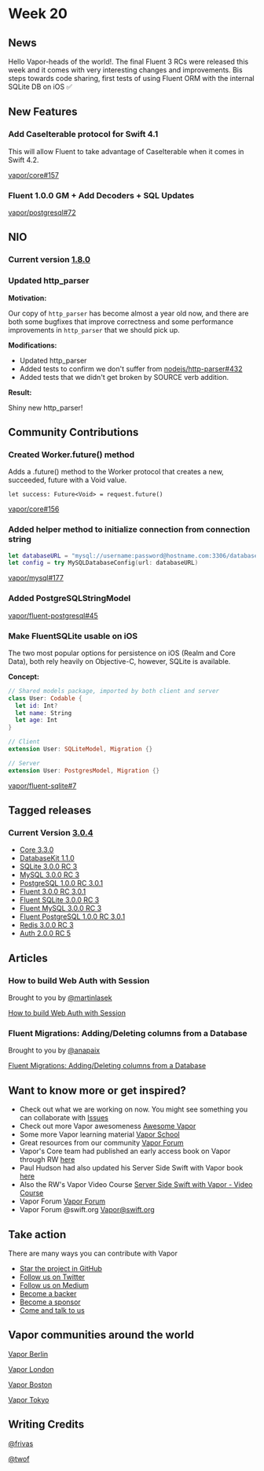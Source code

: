 # Week 20

## News

Hello Vapor-heads of the world!. The final Fluent 3 RCs were released this week and it comes with very interesting changes and improvements. Bis steps towards code sharing, first tests of using Fluent ORM with the internal SQLite DB on iOS ✅

## New Features

### Add CaseIterable protocol for Swift 4.1

This will allow Fluent to take advantage of CaseIterable when it comes in Swift 4.2.

[vapor/core#157](https://github.com/vapor/core/pull/157)

### Fluent 1.0.0 GM + Add Decoders + SQL Updates

[vapor/postgresql#72](https://github.com/vapor/postgresql/pull/72)

## NIO

### Current version [1.8.0](https://github.com/apple/swift-nio/releases/tag/1.8.0)

### Updated http_parser
**Motivation:**

Our copy of ```http_parser``` has become almost a year old now, and there are
both some bugfixes that improve correctness and some performance
improvements in ```http_parser``` that we should pick up.

**Modifications:**

- Updated http_parser
- Added tests to confirm we don't suffer from [nodejs/http-parser#432](https://github.com/nodejs/http-parser/pull/432)
- Added tests that we didn't get broken by SOURCE verb addition.

**Result:**

Shiny new http_parser!

## Community Contributions

### Created Worker.future() method

Adds a .future() method to the Worker protocol that creates a new, succeeded, future with a Void value.

```let success: Future<Void> = request.future()```

[vapor/core#156](https://github.com/vapor/core/pull/156)

### Added helper method to initialize connection from connection string

```swift
let databaseURL = "mysql://username:password@hostname.com:3306/database"
let config = try MySQLDatabaseConfig(url: databaseURL)
```

[vapor/mysql#177](https://github.com/vapor/mysql/pull/177)

### Added PostgreSQLStringModel

[vapor/fluent-postgresql#45](https://github.com/vapor/fluent-postgresql/pull/45)

### Make FluentSQLite usable on iOS

The two most popular options for persistence on iOS (Realm and Core Data), both rely heavily on Objective-C, however, SQLite is available. 

**Concept:**

```swift
// Shared models package, imported by both client and server
class User: Codable {
  let id: Int?
  let name: String
  let age: Int
}

// Client
extension User: SQLiteModel, Migration {}

// Server
extension User: PostgresModel, Migration {}
```
[vapor/fluent-sqlite#7](https://github.com/vapor/fluent-sqlite/issues/7#issuecomment-397487900)

## Tagged releases
### Current Version [3.0.4](https://github.com/vapor/vapor/releases/tag/3.0.4)

- [Core 3.3.0](https://github.com/vapor/core/releases/tag/3.3.0)
- [DatabaseKit 1.1.0](https://github.com/vapor/database-kit/releases/tag/1.1.0)
- [SQLite 3.0.0 RC 3](https://github.com/vapor/sqlite/releases/tag/3.0.0-rc.3)
- [MySQL 3.0.0 RC 3](https://github.com/vapor/mysql/releases/tag/3.0.0-rc.3)
- [PostgreSQL 1.0.0 RC 3.0.1](https://github.com/vapor/postgresql/releases/tag/1.0.0-rc.3.0.1)
- [Fluent 3.0.0 RC 3.0.1](https://github.com/vapor/fluent/releases/tag/3.0.0-rc.3.0.1)
- [Fluent SQLite 3.0.0 RC 3](https://github.com/vapor/fluent-sqlite/releases/tag/3.0.0-rc.3)
- [Fluent MySQL 3.0.0 RC 3](https://github.com/vapor/fluent-mysql/releases/tag/3.0.0-rc.3)
- [Fluent PostgreSQL 1.0.0 RC 3.0.1](https://github.com/vapor/fluent-postgresql/releases/tag/1.0.0-rc.3.0.1)
- [Redis 3.0.0 RC 3](https://github.com/vapor/redis/releases/tag/3.0.0-rc.3)
- [Auth 2.0.0 RC 5](https://github.com/vapor/auth/releases/tag/2.0.0-rc.5)

## Articles

### How to build Web Auth with Session

Brought to you by [@martinlasek](https://github.com/martinlasek)

[How to build Web Auth with Session](https://medium.com/@martinlasek/tutorial-how-to-build-web-auth-with-session-f9f64ba49830)

### Fluent Migrations: Adding/Deleting columns from a Database

Brought to you by [@anapaix](https://github.com/JoeyBodnar)

[Fluent Migrations: Adding/Deleting columns from a Database](https://www.youtube.com/watch?v=LBbq89LXDNk)

## Want to know more or get inspired?

- Check out what we are working on now. You might see something you can collaborate with [Issues](https://github.com/search?q=org%3Avapor+is%3Aissue+is%3Aopen+)
- Check out more Vapor awesomeness [Awesome Vapor](https://github.com/Cellane/awesome-vapor)
- Some more Vapor learning material [Vapor School](https://github.com/vaporberlin/vaporschool)
- Great resources from our community [Vapor Forum](https://www.vaporforums.io)
- Vapor's Core team had published an early access book on Vapor through RW [here](https://store.raywenderlich.com/products/server-side-swift-with-vapor)
- Paul Hudson had also updated his Server Side Swift with Vapor book [here](https://www.hackingwithswift.com/files/server-side-swift-vapor-edition-toc.pdf)
- Also the RW's Vapor Video Course [Server Side Swift with Vapor - Video Course ](https://videos.raywenderlich.com/courses/115-server-side-swift-with-vapor/lessons/1)
- Vapor Forum [Vapor Forum](http://vaporforums.io/)
- Vapor Forum @swift.org [Vapor@swift.org](https://forums.swift.org/c/related-projects/vapor)

## Take action

There are many ways you can contribute with Vapor

- [Star the project in GitHub](https://github.com/vapor/vapor)
- [Follow us on Twitter](https://twitter.com/codevapor)
- [Follow us on Medium](https://medium.com/@codevapor)
- [Become a backer](https://opencollective.com/vapor#backer)
- [Become a sponsor](https://opencollective.com/vapor#sponsor)
- [Come and talk to us](https://vapor.team)

## Vapor communities around the world

[Vapor Berlin](http://vapor.berlin/#/)

[Vapor London](https://www.meetup.com/VaporLondon/)

[Vapor Boston](https://www.meetup.com/VaporBoston/)

[Vapor Tokyo](https://vapormeetuptokyo.connpass.com/event/88654/)

## Writing Credits

[@frivas](https://github.com/frivas)

[@twof](https://github.com/twof)
